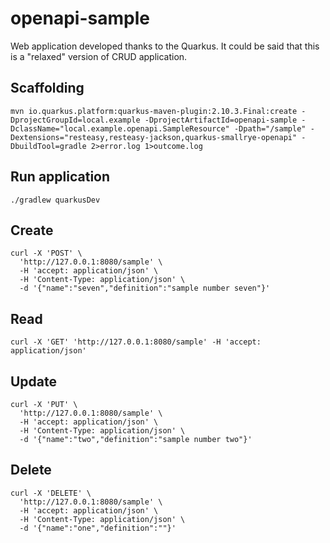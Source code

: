 # openapi-sample

Web application developed thanks to the Quarkus.
It could be said that this is a "relaxed" version of CRUD application.

## Scaffolding

```shell
mvn io.quarkus.platform:quarkus-maven-plugin:2.10.3.Final:create -DprojectGroupId=local.example -DprojectArtifactId=openapi-sample -DclassName="local.example.openapi.SampleResource" -Dpath="/sample" -Dextensions="resteasy,resteasy-jackson,quarkus-smallrye-openapi" -DbuildTool=gradle 2>error.log 1>outcome.log
```

## Run application

```shell
./gradlew quarkusDev
```

## Create

```shell
curl -X 'POST' \
  'http://127.0.0.1:8080/sample' \
  -H 'accept: application/json' \
  -H 'Content-Type: application/json' \
  -d '{"name":"seven","definition":"sample number seven"}'
```

## Read

```shell
curl -X 'GET' 'http://127.0.0.1:8080/sample' -H 'accept: application/json'
```

## Update

```shell
curl -X 'PUT' \
  'http://127.0.0.1:8080/sample' \
  -H 'accept: application/json' \
  -H 'Content-Type: application/json' \
  -d '{"name":"two","definition":"sample number two"}'
```

## Delete

```shell
curl -X 'DELETE' \
  'http://127.0.0.1:8080/sample' \
  -H 'accept: application/json' \
  -H 'Content-Type: application/json' \
  -d '{"name":"one","definition":""}'
```
